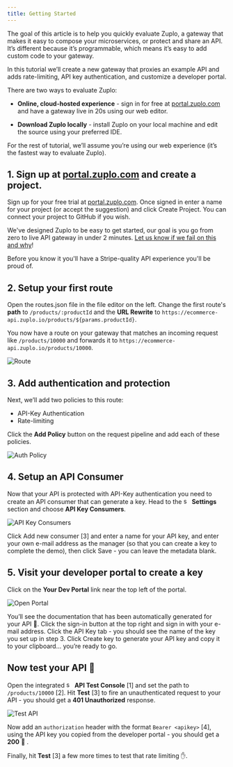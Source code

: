 ```yaml
---
title: Getting Started
---
```


The goal of this article is to help you quickly evaluate Zuplo, a gateway that makes it easy to compose your microservices, or protect and share an API. It’s different because it’s programmable, which means it’s easy to add custom code to your gateway.

In this tutorial we’ll create a new gateway that proxies an example API and adds rate-limiting, API key authentication, and customize a developer portal.

There are two ways to evaluate Zuplo:

- **Online, cloud-hosted experience** - sign in for free at [portal.zuplo.com](http://portal.zuplo.com) and have a gateway live in 20s using our web editor.

  <CtaButton text="Sign up →" url="https://zuplo.link/38QeWy5" />

- **Download Zuplo locally** - install Zuplo on your local machine and edit the source using your preferred IDE.

   <CtaButton text="Download" url="https://zuplo.link/38I8HfY" />

For the rest of tutorial, we’ll assume you’re using our web experience (it’s the fastest way to evaluate Zuplo).

## 1. Sign up at [portal.zuplo.com](http://portal.zuplo.com) and create a project.

Sign up for your free trial at [portal.zuplo.com](http://portal.zuplo.com). Once signed in enter a name for your project (or accept the suggestion) and click Create Project. You can connect your project to GitHub if you wish.

We've designed Zuplo to be easy to get started, our goal is you go from zero to live API gateway in under 2 minutes. [Let us know if we fail on this and why](https://discord.gg/CEZrnZN897)!

Before you know it you'll have a Stripe-quality API experience you'll be proud of.

## 2. Setup your first route

Open the routes.json file in the file editor on the left. Change the first route's **path** to `/products/:productId` and the **URL Rewrite** to `https://ecommerce-api.zuplo.io/products/${params.productId}`.

You now have a route on your gateway that matches an incoming request like `/products/10000` and forwards it to `https://ecommerce-api.zuplo.io/products/10000`.

![Route](../../static/media/embed/getting-started/route.png)

## 3. Add authentication and protection

Next, we’ll add two policies to this route:

- API-Key Authentication
- Rate-limiting

Click the **Add Policy** button on the request pipeline and add each of these policies.

![Auth Policy](../../static/media/embed/getting-started/auth-policy.png)

## 4. Setup an API Consumer

Now that your API is protected with API-Key authentication you need to create an API consumer that can generate a key. Head to the <image width="15" height="15" src="../../static/media/embed/getting-started/settings.png" alt="settings" /> **Settings** section and choose **API Key Consumers**.

![API Key Consumers](../../static/media/embed/getting-started/api-key-consumers.png)

Click Add new consumer [3] and enter a name for your API key, and enter your own e-mail address as the manager (so that you can create a key to complete the demo), then click Save - you can leave the metadata blank.

## 5. Visit your developer portal to create a key

Click on the **Your Dev Portal** link near the top left of the portal.

![Open Portal](../../static/media/embed/getting-started/open-portal.png)

You’ll see the documentation that has been automatically generated for your API 🎉. Click the sign-in button at the top right and sign in with your e-mail address. Click the API Key tab - you should see the name of the key you set up in step 3. Click Create key to generate your API key and copy it to your clipboard... you’re ready to go.

## Now test your API 🚀

Open the integrated <image width="15" height="15" src="../../static/media/embed/getting-started/test-console.png" alt="settings" /> **API Test Console** [1] and set the path to `/products/10000` [2]. Hit **Test** [3] to fire an unauthenticated request to your API - you should get a **401 Unauthorized** response.

![Test API](../../static/media/embed/getting-started/test-api.png)

Now add an `authorization` header with the format `Bearer <apikey>` [4], using the API key you copied from the developer portal - you should get a **200** 🎊 .

Finally, hit **Test** [3] a few more times to test that rate limiting ✋.
